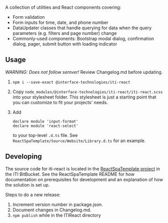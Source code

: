 ﻿A collection of utilities and React components covering:

-   Form validation
-   Form inputs for time, date, and phone number
-   DataUpdater classes that handle querying for data when the query parameters (e.g. filters and page number) change
-   Commonly-used components: Bootstrap modal dialog, confirmation dialog, pager, submit button with loading indicator

## Usage

_WARNING: Does not follow semver!_ Review Changelog.md before updating.

1.  `npm i --save-exact @interface-technologies/iti-react`
2.  Copy `node_modules/@interface-technologies/iti-react/iti-react.scss` into your stylesheet folder. This stylesheet is just a starting point that you can customize to fit your projects' needs.
3.  Add

        declare module 'input-format'
        declare module 'react-select'

    to your top-level `.d.ts` file. See `ReactSpaTemplate/Source/Website/Library.d.ts` for an example.

## Developing

The source code for iti-react is located in the [ReactSpaTemplate project](https://bitbucket.org/itidev/reactspatemplate)
in the ITI BitBucket. See the ReactSpaTemplate README for how documentation on prerequisites for development
and an explanation of how the solution is set up.

Steps to do a new release:

1.  Increment version number in package.json.
2.  Document changes in Changelog.md.
3.  `npm publish` while in the ITIReact directory
